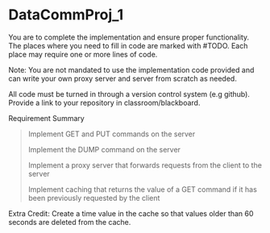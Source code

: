 # DataCommProj_1
You are to complete the implementation and ensure proper functionality. The places where you need to fill in code are marked with #TODO. Each place may require one or more lines of code. 

Note: You are not mandated to use the implementation code provided and can write your own proxy server and server from scratch as needed.

All code must be turned in through a version control system (e.g github). Provide a link to your repository in classroom/blackboard.

Requirement Summary

>Implement GET and PUT commands on the server 
>
>Implement the DUMP command on the server
>
>Implement a proxy server that forwards requests from the client to the server
>
>Implement caching that returns the value of a GET command if it has been previously requested by the client

Extra Credit: Create a time value in the cache so that values older than 60 seconds are deleted from the cache.
